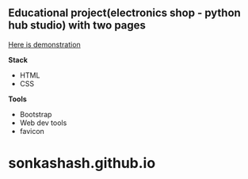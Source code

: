 ## Educational project(electronics shop - python hub studio) with two pages

[Here is demonstration](https://drive.google.com/file/d/18EuOEj2DnijyMvxfpYahy94Se1s7cNkb/view?usp=sharing)

**Stack**
+ HTML
+ CSS

**Tools**
+ Bootstrap
+ Web dev tools
+ favicon

  

# sonkashash.github.io
